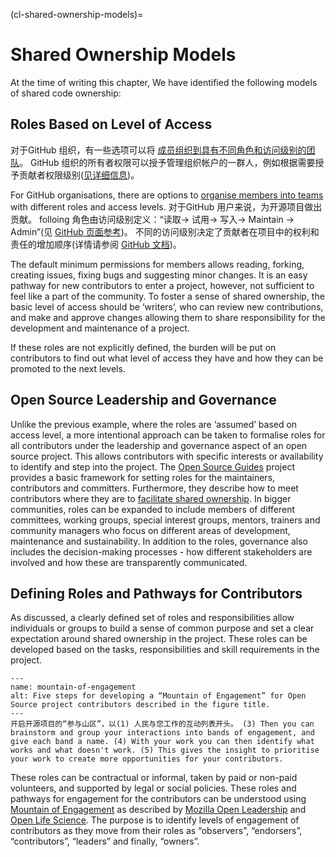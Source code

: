 (cl-shared-ownership-models)=
# Shared Ownership Models

At the time of writing this chapter, We have identified the following models of shared code ownership:

## Roles Based on Level of Access

对于GitHub 组织，有一些选项可以将 [成员组织到具有不同角色和访问级别的团队](https://docs.github.com/en/organizations/organizing-members-into-teams/about-teams)。 GitHub 组织的所有者权限可以授予管理组织帐户的一群人，例如根据需要授予贡献者权限级别([见详细信息](https://docs.github.com/en/organizations/managing-peoples-access-to-your-organization-with-roles/permission-levels-for-an-organization))。

For GitHub organisations, there are options to [organise members into teams](https://docs.github.com/en/organizations/organizing-members-into-teams/about-teams) with different roles and access levels. 对于GitHub 用户来说，为开源项目做出贡献。 folloing 角色由访问级别定义：“读取-> 试用-> 写入-> Maintain -> Admin”(见 [GitHub 页面参考](https://docs.github.com/en/organizations/managing-access-to-your-organizations-repositories/managing-team-access-to-an-organization-repository))。 不同的访问级别决定了贡献者在项目中的权利和责任的增加顺序(详情请参阅 [GitHub 文档](https://docs.github.com/en/organizations/managing-access-to-your-organizations-repositories/repository-permission-levels-for-an-organization))。

The default minimum permissions for members allows reading, forking, creating issues, fixing bugs and suggesting minor changes. It is an easy pathway for new contributors to enter a project, however, not sufficient to feel like a part of the community. To foster a sense of shared ownership, the basic level of access should be ‘writers’, who can review new contributions, and make and approve changes allowing them to share responsibility for the development and maintenance of a project.

If these roles are not explicitly defined, the burden will be put on contributors to find out what level of access they have and how they can be promoted to the next levels.

## Open Source Leadership and Governance

Unlike the previous example, where the roles are ‘assumed’ based on access level, a more intentional approach can be taken to formalise roles for all contributors under the leadership and governance aspect of an open source project. This allows contributors with specific interests or availability to identify and step into the project. The [Open Source Guides](https://opensource.guide/leadership-and-governance/) project provides a basic framework for setting roles for the maintainers, contributors and committers. Furthermore, they describe how to meet contributors where they are to [facilitate shared ownership](https://opensource.guide/building-community/#share-ownership-of-your-project). In bigger communities, roles can be expanded to include members of different committees, working groups, special interest groups, mentors, trainers and community managers who focus on different areas of development, maintenance and sustainability. In addition to the roles, governance also includes the decision-making processes - how different stakeholders are involved and how these are transparently communicated.

## Defining Roles and Pathways for Contributors

As discussed, a clearly defined set of roles and responsibilities allow individuals or groups to build a sense of common purpose and set a clear expectation around shared ownership in the project. These roles can be developed based on the tasks, responsibilities and skill requirements in the project.

```{figure} ../../figures/mountain-of-engagement.png
---
name: mountain-of-engagement
alt: Five steps for developing a “Mountain of Engagement” for Open Source project contributors described in the figure title.
---
开启开源项目的“参与山区”，以(1) 人民与您工作的互动列表开头。 (3) Then you can brainstorm and group your interactions into bands of engagement, and give each band a name. (4) With your work you can then identify what works and what doesn't work. (5) This gives the insight to prioritise your work to create more opportunities for your contributors.
```

These roles can be contractual or informal, taken by paid or non-paid volunteers, and supported by legal or social policies. These roles and pathways for engagement for the contributors can be understood using [Mountain of Engagement](https://docs.google.com/presentation/d/1ipIUc1t6ogOpyK9gU_PPgD-UvW0Gs73pMIAdCLOG72Y/present?token=AC4w5VhpTqbOWqPsxwOsnzqMG_DYvAqvGA%3A1596111012295&includes_info_params=1&eisi=CJfzpO_49OoCFYbTJAodKr0HAQ#slide=id.p) as described by [Mozilla Open Leadership](https://mozilla.github.io/open-leadership-training-series/articles/building-communities-of-contributors/) and [Open Life Science](https://openlifesci.org/). The purpose is to identify levels of engagement of contributors as they move from their roles as “observers”, “endorsers”, “contributors”, “leaders” and finally, “owners”.
